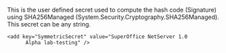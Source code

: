 <properties date="2016-05-11"
SortOrder="73"
/>

 

This is the user defined secret used to compute the hash code (Signature) using SHA256Managed (System.Security.Cryptography.SHA256Managed). This secret can be any string.  

 

```
<add key="SymmetricSecret" value="SuperOffice NetServer 1.0
      Alpha lab-testing" /> 
```

 

 
